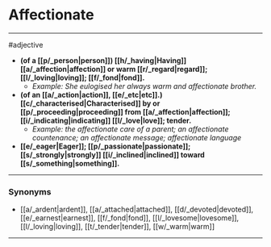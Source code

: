 # Affectionate
---
#adjective
- **(of a [[p/_person|person]]) [[h/_having|Having]] [[a/_affection|affection]] or warm [[r/_regard|regard]]; [[l/_loving|loving]]; [[f/_fond|fond]].**
	- _Example: She eulogised her always warm and affectionate brother._
- **(of an [[a/_action|action]], [[e/_etc|etc]].) [[c/_characterised|Characterised]] by or [[p/_proceeding|proceeding]] from [[a/_affection|affection]]; [[i/_indicating|indicating]] [[l/_love|love]]; tender.**
	- _Example: the affectionate care of a parent; an affectionate countenance; an affectionate message; affectionate language_
- **[[e/_eager|Eager]]; [[p/_passionate|passionate]]; [[s/_strongly|strongly]] [[i/_inclined|inclined]] toward [[s/_something|something]].**
---
### Synonyms
- [[a/_ardent|ardent]], [[a/_attached|attached]], [[d/_devoted|devoted]], [[e/_earnest|earnest]], [[f/_fond|fond]], [[l/_lovesome|lovesome]], [[l/_loving|loving]], [[t/_tender|tender]], [[w/_warm|warm]]
---
